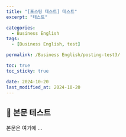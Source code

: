 ```yaml
---
title: "[포스팅 테스트] 테스트"
excerpt: "테스트"

categories:
  - Business English
tags:
  - [Business English, test]

permalink: /Business English/posting-test3/

toc: true
toc_sticky: true

date: 2024-10-20
last_modified_at: 2024-10-20
---
```


## 🦥 본문 테스트

본문은 여기에 ...
